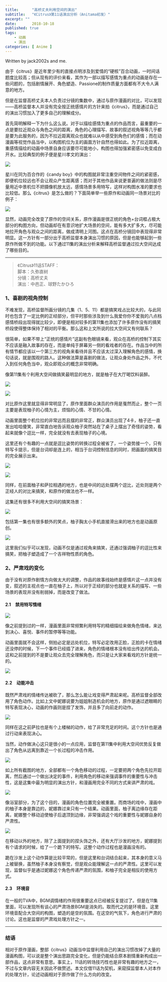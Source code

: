 ```yaml
---
title:      "高桥丈夫利用空间的演出"
subtitle:   "《Citrus》第11话演出分析（Anitama初发）"
excerpt: ""
date:       2018-10-18
published: true 
tags:
    - 动画
    - 演出
categories: [ Anime ]
---
```


Written by jack2002s and me.

由于《citrus》是近年里少有的直接点明涉及到爱情的“硬核”百合动画，一时间话题度比较高；但从现有的评价来看，其作为一部以描写感情为重点的动画是存在一些问题的，包括剧情展开、角色塑造、Passione的制作质量方面都有不大令人满意的地方。

但是在监督高桥丈夫本人负责过分镜的集数中，通过与原作漫画的对比，可以发现——高桥监督本人并没有完全按正统感情片的方针来拍《citrus》，而是通过自己的演出习惯加入了更多自己的理解成分。

首先简明解释一下为什么这么说。对于以描绘感情为重点的作品而言，最重要的一点是要拉近观众与角色之间的距离，角色的心理描写、故事的叙述视角等等几乎都是要为此服务的，因为不拉近距离观众也就难以从中感受到角色们的感情；而在动漫画等视觉作品当中，以构图机位为主的画面方针自然也得如此。为了拉近距离，重感情描绘的动画中场景自身应该要尽可能地小，构图也得加强紧密感以免变成白开水。比较典型的例子便是星川孝文的演出：

![](/imgs/2018-04-07-%20高桥丈夫利用空间的演出/2022-05-25-21-01-39-LY}~XWDZO@D@MBFQ$AC2`[I.png)

星川在同为百合作的《candy boy》中的构图就非常注重空间物件之间的紧密感，即便机位较远也不会让观众产生距离感；而对于其他作品来说更普遍的做法则是尽量用近中景机位不把摄像机放太远，感情场景多用特写，这样对构图水准的要求也比较低。那么《citrus》是怎么做的？下面简单举一些原作和动画同一场景对比的例子：

![](/imgs/2018-04-07-%20高桥丈夫利用空间的演出/2022-05-25-21-02-18-image.png)

显然，动画完全改变了原作的空间关系，原作漫画是很正统的角色+台词框占极大部分的构图方向，但动画却在有意识地扩大场景的空间，能有多大扩多大，尽可能地拉开角色与观众之间的距离，做成清明上河图。这点在高桥分镜回中表现得非常明显。这一方针有一部分出于高桥监督本身演出习惯的原因，但是也能够起到一些原作所做不到的功能。以下通过11集的演出分析来解释高桥监督通过拉大空间达成了哪些目的。

---

> 《Citrus》11话STAFF：  
> 脚本：久弥直树  
> 分镜：高桥丈夫  
> 演出：中邑正、球野たかひろ

### 1、喜剧的视角控制

不难发现，高桥监督所画分镜的几集（1、5、11）都是搞笑戏占比较大的，与此同时也包含了一定比例的正经部分，但平时那些涉及到什么我爱你你不爱我的八点档感情桥段出现得就比较少，即便是相对较多的第11集也添加了许多原作没有的搞笑桥段使得整体保持了相对的平衡。那么这和上文所说的拉大空间又有何联系？

很简单，如果不带上“正统的感情片”这副有色眼镜来看，观众在高桥的控制下其实不应该是融入故事的存在，而是单纯于屏幕另一侧的看戏者的存在。作品当中的所有情节都应该以一个第三方的视角来看待并且不应该太过深入理解角色的感情，换句话说，就是围观的路人。这种做法算是喜剧的做法，让观众身处作品之外，不代入到任何角色当中，观众即观众的概念非常明确。

像第11集有个利用大空间做搞笑最明显的地方，就是柚子在大厅喝饮料装醉。

![](/imgs/2018-04-07-高桥丈夫利用空间的演出/2022-05-25-21-43-21-047f0e-preview.jpg)

![](/imgs/2018-04-07-%20高桥丈夫利用空间的演出/2022-05-25-21-02-52-HGHSZX30TB[6EGV_1EV}N8W.png)

对比原作这里就显得非常明显了，原作里面群众演员的作用是戛然而止，整个一页主要是表现柚子的心情为主，烦恼的心情、不甘的心情。

动画里面整个机位拉的非常远而且摆的非常正，群众演员出现了4卡，柚子还一直发出哈哈傻笑，非常直白地告诉观众柚子突然站在了桌子上摆出了奇怪的姿势，看起来就像个逗比一样，完全就没有去表现柚子的心境。

这里还有个有趣的一点就是逗比姿势的转换过程全被省了，一个姿势接一个，只有特写卡提示，但是台词却是连上的，相当于台词控制信息的同时，把画面的搞笑目的完全展示出来。

![](/imgs/2018-04-07-%20高桥丈夫利用空间的演出/2022-05-25-21-03-12-F%PO]%]4``N}_RSL6G{XUK4.png)

![](/imgs/2018-04-07-%20高桥丈夫利用空间的演出/2022-05-25-21-03-19-AJG4I3O7AO73FRGSM@X0`~7.png)

同样，在前面柚子和萨拉相遇的地方，也是中间的远处摆两个逗比，近处则是两个正经人的对比来搞笑，和原作的做法也不一样。

这集还有很多不利用大空间的搞笑场景：

![](/imgs/2018-04-07-%20高桥丈夫利用空间的演出/2022-05-25-21-03-27-@`EI$~~AFTY4TKQ~P994448.png)

包括第一集也有很多额外的笑点，柚子胸太小手机直接滑出来的地方也是动画原创。

![](/imgs/2018-04-07-%20高桥丈夫利用空间的演出/2022-05-25-21-04-45-6}Q35QCIPBK{4B3RG]U1[O7.png)

这里我们似乎可以发现，动画不仅是通过视角来搞笑，还通过强调柚子的逗比性来搞笑，把柚子塑造成了一个吉祥物性质的角色。

### 2、严肃戏的变化

由于没有对原作剧情方向做太大的调整，作品的故事线始终是感情片这一点并没有变，叙述的主视点也一直在柚子上，所以对于正经的部分也就是关系的描写、一些场景的表现并没有削弱掉，而是改变了做法。

#### 2.1　禁用特写情绪

![](/imgs/2018-04-07-高桥丈夫利用空间的演出/2022-05-25-21-48-24-3f021d-preview.jpg)

像之前提到过的一样，漫画里面非常频繁利用特写的精细描绘来做角色情绪，来达到决心、喜悦、事件的暂停等等功能。

动画里面就不会这样，侧拍必定是远处机位，特写必定改用正脸，正脸的卡在情绪还没停的时候，下一个事件已经插了进来，角色的情绪根本没有给出传达的机会。这和之前提到的不是要让观众去完全理解角色，而只是让大家来看戏的方针是统一的。  

![](/imgs/2018-04-07-%20高桥丈夫利用空间的演出/2022-05-25-21-05-28-FO{$3AVGHI%V0BV{CZ8[FKO.png)

#### 2.2　动能冲击

既然严肃戏的情绪传达被砍了，那么怎么能让戏变得严肃起来呢。高桥监督全部改用了角色动作。比如上文中妮娜说要为姐姐制造机会的地方，原作是通过遮眼睛的特写表现决心，动画的作画则是捏了发饰，并且多了向前走的动作。  

![](/imgs/2018-04-07-高桥丈夫利用空间的演出/2022-05-25-21-48-53-f3a99b-preview.jpg)

同样在这之前萨拉也是有个上楼梯的动作，给了非常充足的时间。这个方针也是通过行动来表现决心。

当然，动作做决心这只是很小的一点应用，监督在第11集中利用大空间优势反复做出了角色从远离到靠近一个长过程的冲击作用。  

![](/imgs/2018-04-07-%20高桥丈夫利用空间的演出/2022-05-25-21-05-47-J]D47PZOO8IS%{[Z{C8O@01.png)

如上所有截图的地方，全部都有一个角色移动的过程，一定要把两个角色先拉开距离，然后通过一个做出决定的事件，利用角色的移动来强调事件的重要性与冲击性，这是这集中最为明显的演出方针，和漫画用完全不同的方式来讲严肃的戏。  

![](/imgs/2018-04-07-高桥丈夫利用空间的演出/2022-05-25-21-49-21-be8c2a-preview.jpg)

像浴室部分，为了这个目的，漫画的角色位置完全被重置。而商场的戏中，漫画中的柚子本身是靠边的，妮娜靠过来只有一个结果。动画里面，柚子离边缘存在距离，妮娜整个移动迫使柚子后退顶到边缘，非常强调这个戏的重要性与妮娜自身的严肃性。  

![](/imgs/2018-04-07-%20高桥丈夫利用空间的演出/2022-05-25-21-06-04-FH`FP`}9@L6K1BXPB411KDC.png)

在移动以外的地方，除了上面提到的捏头饰之外，还有大厅沙发的地方，妮娜提到有个请求的时候，给了一个跪下的特写。这整个动作过程也是漫画没有的。

跪在沙发上这个动作算是比较平常的，但是这里和台词结合起来，其本身的意义马上被替换，虽然柚子本身没有察觉，但是观众能理解这一点的严肃性。这里可以发现，监督似乎是通过妮娜这个角色传递严肃的氛围，和柚子完全是相反的使用方式。

#### 2.3　环境音

在一般的TVA中，BGM调情绪的作用很重要这点已经被反复提过了。但是在11集里面，可以发现所有谈心的严肃场景BGM是消失的。取而代之的是环境音。这里环境音配合大空间的构图，塑造的是空的氛围。在这空的气氛下，角色进行严肃的讨论。这也是监督的严肃戏处理方针之一。

---

### 结语

相对于原作漫画，整部《citrus》动画当中监督利用自己的演出习惯改掉了大量的漫画构图，可以说是整个演出思路完全变化，但是仍能结合原本剧情重新构成出一部作品，这点非常有意思。事实上，11话的转场技巧性也是非常有趣的地方之一，不过与文章内容无关因此不做赘述。本文仅借11话为契机，来窥探监督本人对本作的处理方针，论述动画相对于原作做了什么方向的改变。
